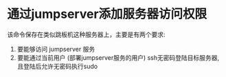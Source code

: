 # 通过jumpserver添加服务器访问权限

该命令保存在类似跳板机这种服务器上，主要是有两个要求:
1. 要能够访问 jumpserver 服务
2. 要能通过当前用户 (部署jumpserver服务的用户) ssh无密码登陆目标服务器, 且登陆后允许无密码执行sudo
